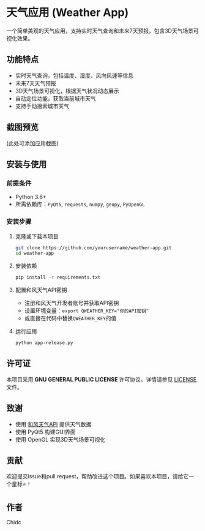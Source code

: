 # 天气应用 (Weather App)

一个简单美观的天气应用，支持实时天气查询和未来7天预报，包含3D天气场景可视化效果。

## 功能特点

- 实时天气查询，包括温度、湿度、风向风速等信息
- 未来7天天气预报
- 3D天气场景可视化，根据天气状况动态展示
- 自动定位功能，获取当前城市天气
- 支持手动搜索城市天气

## 截图预览

(此处可添加应用截图)

## 安装与使用

### 前提条件

- Python 3.6+
- 所需依赖库：`PyQt5`, `requests`, `numpy`, `geopy`, `PyOpenGL`

### 安装步骤

1. 克隆或下载本项目
   ```bash
   git clone https://github.com/yourusername/weather-app.git
   cd weather-app
   ```

2. 安装依赖
   ```bash
   pip install -r requirements.txt
   ```

3. 配置和风天气API密钥
   - 注册和风天气开发者账号并获取API密钥
   - 设置环境变量：`export QWEATHER_KEY="你的API密钥"`
   - 或直接在代码中替换`QWEATHER_KEY`的值

4. 运行应用
   ```bash
   python app-release.py
   ```

## 许可证

本项目采用 **GNU GENERAL PUBLIC LICENSE** 许可协议。详情请参见 [LICENSE](LICENSE) 文件。

## 致谢

- 使用 [和风天气API](https://dev.qweather.com/) 提供天气数据
- 使用 PyQt5 构建GUI界面
- 使用 OpenGL 实现3D天气场景可视化

## 贡献

欢迎提交issue和pull request，帮助改进这个项目。如果喜欢本项目，请给它一个星标⭐！

## 作者

Chidc
